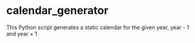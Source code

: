 # calendar_generator
This Python script generates a static calendar for the given year, year - 1 and year + 1

